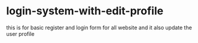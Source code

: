 # login-system-with-edit-profile
this is for basic register and login form for all website and it also update the user profile
